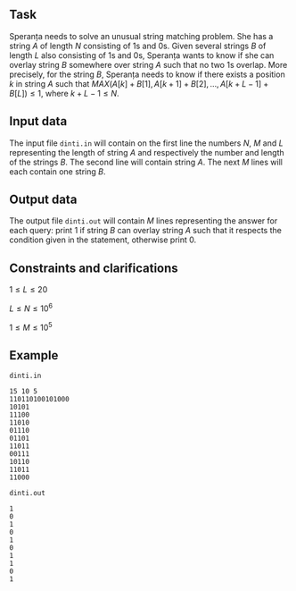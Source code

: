## Task

Speranța needs to solve an unusual string matching problem. She has a string $A$ of length $N$ consisting of $1$s and $0$s. Given several strings $B$ of length $L$ also consisting of $1$s and $0$s, Speranța wants to know if she can overlay string $B$ somewhere over string $A$ such that no two $1$s overlap. More precisely, for the string $B$, Speranța needs to know if there exists a position $k$ in string $A$ such that $MAX ( A[ k ] + B[ 1 ], A[ k + 1 ] + B[ 2 ], \dots, A[ k + L - 1 ] + B[ L ] ) \leq 1$, where $k + L - 1 \leq N$.

## Input data

The input file `dinti.in` will contain on the first line the numbers $N$, $M$ and $L$ representing the length of string $A$ and respectively the number and length of the strings $B$. The second line will contain string $A$. The next $M$ lines will each contain one string $B$.

## Output data

The output file `dinti.out` will contain $M$ lines representing the answer for each query: print $1$ if string $B$ can overlay string $A$ such that it respects the condition given in the statement, otherwise print $0$.

## Constraints and clarifications

$1 \leq L \leq 20$

$L \leq N \leq 10^6$

$1 \leq M \leq 10^5$

## Example

`dinti.in`
```
15 10 5 
110110100101000 
10101 
11100 
11010 
01110 
01101 
11011 
00111 
10110 
11011 
11000 
```

`dinti.out`
```
1 
0 
1 
0 
1 
0 
1 
1 
0 
1 
```